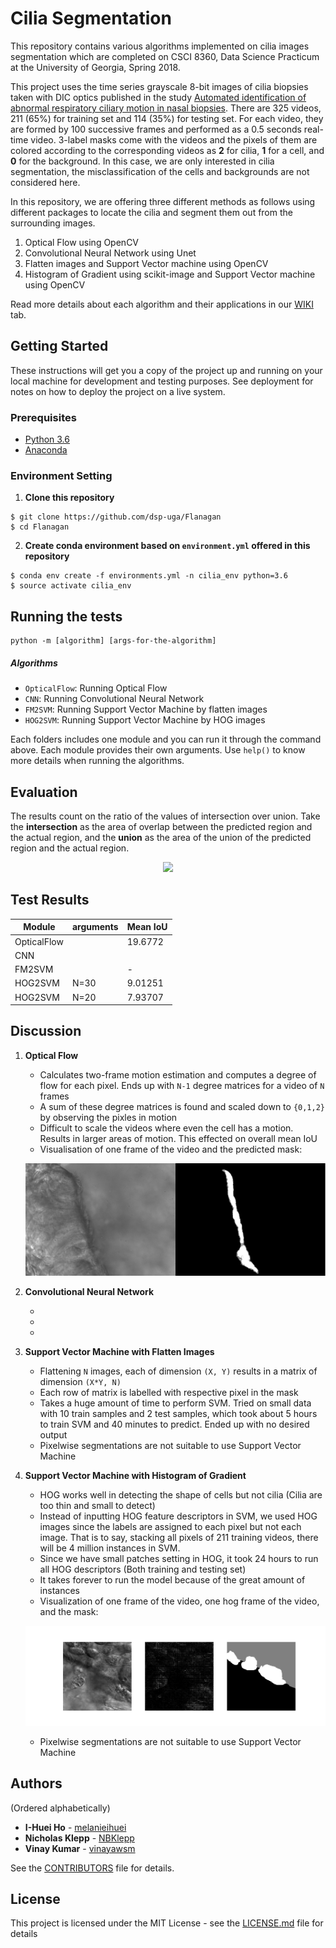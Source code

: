 # Cilia Segmentation

This repository contains various algorithms implemented on cilia images segmentation which are completed on CSCI 8360, Data Science Practicum at the University of Georgia, Spring 2018.

This project uses the time series grayscale 8-bit images of cilia biopsies taken with DIC optics published in the study [Automated identification of abnormal respiratory ciliary motion in nasal biopsies](http://stm.sciencemag.org/content/7/299/299ra124). There are 325 videos, 211 (65%) for training set and 114 (35%) for testing set. For each video, they are formed by 100 successive frames and performed as a 0.5 seconds real-time video. 3-label masks come with the videos and the pixels of them are colored according to the corresponding videos as **2** for cilia, **1** for a cell, and **0** for the background. In this case, we are only interested in cilia segmentation, the misclassification of the cells and backgrounds are not considered here.

In this repository, we are offering three different methods as follows using different packages to locate the cilia and segment them out from the surrounding images.

1. Optical Flow using OpenCV
2. Convolutional Neural Network using Unet
3. Flatten images and Support Vector machine using OpenCV
4. Histogram of Gradient using scikit-image and Support Vector machine using OpenCV

Read more details about each algorithm and their applications in our [WIKI](https://github.com/dsp-uga/Flanagan/wiki) tab.


## Getting Started

These instructions will get you a copy of the project up and running on your local machine for development and testing purposes. See deployment for notes on how to deploy the project on a live system.

### Prerequisites

- [Python 3.6](https://www.python.org/downloads/release/python-360/)
- [Anaconda](https://www.anaconda.com/)

### Environment Setting

  1. **Clone this repository**
  ```
  $ git clone https://github.com/dsp-uga/Flanagan
  $ cd Flanagan
  ```

  2. **Create conda environment based on `environment.yml` offered in this repository**
  ```
  $ conda env create -f environments.yml -n cilia_env python=3.6
  $ source activate cilia_env
  ```

## Running the tests

```
python -m [algorithm] [args-for-the-algorithm]
```

##### Algorithms

  - `OpticalFlow`: Running Optical Flow
  - `CNN`: Running Convolutional Neural Network
  - `FM2SVM`: Running Support Vector Machine by flatten images
  - `HOG2SVM`: Running Support Vector Machine by HOG images

Each folders includes one module and you can run it through the command above. Each module provides their own arguments. Use `help()` to know more details when running the algorithms.


## Evaluation

The results count on the ratio of the values of intersection over union. Take the **intersection** as the area of overlap between the predicted region and the actual region, and the **union** as the area of the union of the predicted region and the actual region.

<p align = "center">
<img src = "https://www.pyimagesearch.com/wp-content/uploads/2016/09/iou_equation.png" width = 250>
</p>

## Test Results


| Module    | arguments             | Mean IoU     |
|-----------|-----------------------|--------------|
|OpticalFlow|                       | 19.6772      |
|CNN        |
|FM2SVM     |                       | -            |
|HOG2SVM    |N=30                   | 9.01251      |
|HOG2SVM    |N=20                   | 7.93707      |


## Discussion

  1. **Optical Flow**

      - Calculates two-frame motion estimation and computes a degree of flow for each pixel. Ends up with `N-1` degree matrices for a video of `N` frames
      - A sum of these degree matrices is found and scaled down to `{0,1,2}` by observing the pixles in motion
      - Difficult to scale the videos where even the cell has a motion. Results in larger areas of motion. This effected on overall mean IoU
      - Visualisation of one frame of the video and the predicted mask:

      <p align = "center">
      <img src = "img/opticalflow.png" >
      </p>

  2. **Convolutional Neural Network**

      -
      -
      -

  3. **Support Vector Machine with Flatten Images**

      - Flattening `N` images, each of dimension `(X, Y)` results in a matrix of dimension `(X*Y, N)`
      - Each row of matrix is labelled with respective pixel in the mask
      - Takes a huge amount of time to perform SVM. Tried on small data with 10 train samples and 2 test samples, which took about 5 hours to train SVM and 40 minutes to predict. Ended up with no desired output
      - Pixelwise segmentations are not suitable to use Support Vector Machine


  4. **Support Vector Machine with Histogram of Gradient**

      - HOG works well in detecting the shape of cells but not cilia (Cilia are too thin and small to detect)
      - Instead of inputting HOG feature descriptors in SVM, we used HOG images since the labels are assigned to each pixel but not each image. That is to say, stacking all pixels of 211 training videos, there will be 4 million instances in SVM.
      - Since we have small patches setting in HOG, it took 24 hours to run all HOG descriptors (Both training and testing set)
      - It takes forever to run the model because of the great amount of instances
      - Visualization of one frame of the video, one hog frame of the video, and the mask:

      <p align = "center">
      <img src = "img/hog2svm_visualization.png" width = >
      </p>

      - Pixelwise segmentations are not suitable to use Support Vector Machine

## Authors
(Ordered alphabetically)

- **I-Huei Ho** - [melanieihuei](https://github.com/melanieihuei)
- **Nicholas Klepp** - [NBKlepp](https://github.com/NBKlepp)
- **Vinay Kumar** - [vinayawsm](https://github.com/vinayawsm)

See the [CONTRIBUTORS](CONTRIBUTORS.md) file for details.

## License

This project is licensed under the MIT License - see the [LICENSE.md](LICENSE.md) file for details
